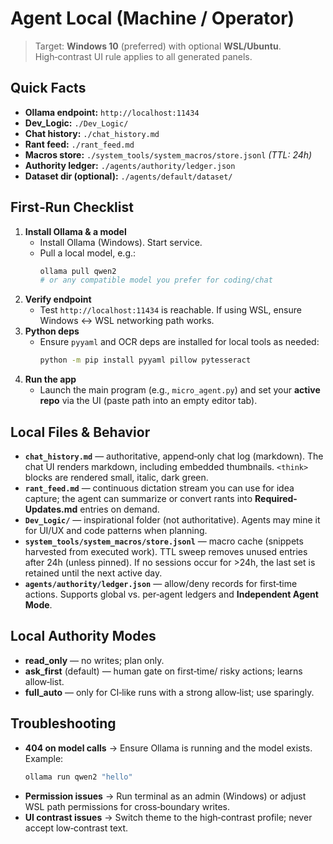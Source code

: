 # Agent Local (Machine / Operator)

> Target: **Windows 10** (preferred) with optional **WSL/Ubuntu**. High‑contrast UI rule applies to all generated panels.

## Quick Facts
- **Ollama endpoint:** `http://localhost:11434`
- **Dev_Logic:** `./Dev_Logic/`
- **Chat history:** `./chat_history.md`
- **Rant feed:** `./rant_feed.md`
- **Macros store:** `./system_tools/system_macros/store.jsonl` *(TTL: 24h)*
- **Authority ledger:** `./agents/authority/ledger.json`
- **Dataset dir (optional):** `./agents/default/dataset/`

## First‑Run Checklist

1. **Install Ollama & a model**
   - Install Ollama (Windows). Start service.
   - Pull a local model, e.g.:
     ```bash
     ollama pull qwen2
     # or any compatible model you prefer for coding/chat
     ```
2. **Verify endpoint**
   - Test `http://localhost:11434` is reachable. If using WSL, ensure Windows ↔ WSL networking path works.
3. **Python deps**
   - Ensure `pyyaml` and OCR deps are installed for local tools as needed:
     ```bash
     python -m pip install pyyaml pillow pytesseract
     ```
4. **Run the app**
   - Launch the main program (e.g., `micro_agent.py`) and set your **active repo** via the UI (paste path into an empty editor tab).

## Local Files & Behavior

- **`chat_history.md`** — authoritative, append‑only chat log (markdown). The chat UI renders markdown, including embedded thumbnails. `<think>` blocks are rendered small, italic, dark green.
- **`rant_feed.md`** — continuous dictation stream you can use for idea capture; the agent can summarize or convert rants into **Required-Updates.md** entries on demand.
- **`Dev_Logic/`** — inspirational folder (not authoritative). Agents may mine it for UI/UX and code patterns when planning.
- **`system_tools/system_macros/store.jsonl`** — macro cache (snippets harvested from executed work). TTL sweep removes unused entries after 24h (unless pinned). If no sessions occur for >24h, the last set is retained until the next active day.
- **`agents/authority/ledger.json`** — allow/deny records for first‑time actions. Supports global vs. per‑agent ledgers and **Independent Agent Mode**.

## Local Authority Modes

- **read_only** — no writes; plan only.
- **ask_first** (default) — human gate on first‑time/ risky actions; learns allow‑list.
- **full_auto** — only for CI‑like runs with a strong allow‑list; use sparingly.

## Troubleshooting

- **404 on model calls** → Ensure Ollama is running and the model exists. Example:
  ```bash
  ollama run qwen2 "hello"
  ```
- **Permission issues** → Run terminal as an admin (Windows) or adjust WSL path permissions for cross‑boundary writes.
- **UI contrast issues** → Switch theme to the high‑contrast profile; never accept low‑contrast text.
